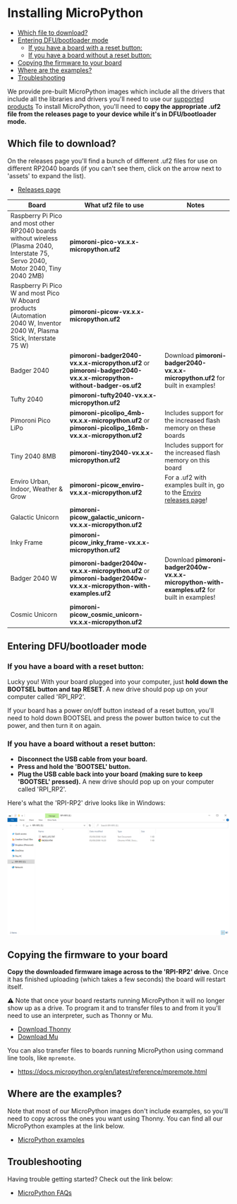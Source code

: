 # Installing MicroPython  <!-- omit in toc -->

- [Which file to download?](#which-file-to-download)
- [Entering DFU/bootloader mode](#entering-dfubootloader-mode)
  - [If you have a board with a reset button:](#if-you-have-a-board-with-a-reset-button)
  - [If you have a board without a reset button:](#if-you-have-a-board-without-a-reset-button)
- [Copying the firmware to your board](#copying-the-firmware-to-your-board)
- [Where are the examples?](#where-are-the-examples)
- [Troubleshooting](#troubleshooting)

We provide pre-built MicroPython images which include all the drivers that include all the libraries and drivers you'll need to use our [supported products](https://github.com/pimoroni/pimoroni-pico#supported-products) To install MicroPython, you'll need to **copy the appropriate .uf2 file from the releases page to your device while it's in DFU/bootloader mode.**

## Which file to download?

On the releases page you'll find a bunch of different .uf2 files for use on different RP2040 boards (if you can't see them, click on the arrow next to 'assets' to expand the list).

- [Releases page](https://github.com/pimoroni/pimoroni-pico/releases)

| Board                                                        | What uf2 file to use                                         | Notes                                                        |
| ------------------------------------------------------------ | ------------------------------------------------------------ | ------------------------------------------------------------ |
| Raspberry Pi Pico and most other RP2040 boards without wireless (Plasma 2040, Interstate 75, Servo 2040, Motor 2040, Tiny 2040 2MB) | **pimoroni-pico-vx.x.x-micropython.uf2**                     |                                                              |
| Raspberry Pi Pico W and most Pico W Aboard products (Automation 2040 W, Inventor 2040 W, Plasma Stick, Interstate 75 W) | **pimoroni-picow-vx.x.x-micropython.uf2**                    |                                                              |
| Badger 2040                                                  | **pimoroni-badger2040-vx.x.x-micropython.uf2** or **pimoroni-badger2040-vx.x.x-micropython-without-badger-os.uf2** | Download **pimoroni-badger2040-vx.x.x-micropython.uf2** for built in examples! |
| Tufty 2040                                                   | **pimoroni-tufty2040-vx.x.x-micropython.uf2**                |                                                              |
| Pimoroni Pico LiPo                                           | **pimoroni-picolipo_4mb-vx.x.x-micropython.uf2** or **pimoroni-picolipo_16mb-vx.x.x-micropython.uf2** | Includes support for the increased flash memory on these boards |
| Tiny 2040 8MB                                                | **pimoroni-tiny2040-vx.x.x-micropython.uf2**                 | Includes support for the increased flash memory on this board |
| Enviro Urban, Indoor, Weather & Grow                         | **pimoroni-picow_enviro-vx.x.x-micropython.uf2**             | For a .uf2 with examples built in, go to the [Enviro releases page](https://github.com/pimoroni/enviro/releases)! |
| Galactic Unicorn                                             | **pimoroni-picow_galactic_unicorn-vx.x.x-micropython.uf2**   |                                                              |
| Inky Frame                                                   | **pimoroni-picow_inky_frame-vx.x.x-micropython.uf2**         |                                                              |
| Badger 2040 W                                                | **pimoroni-badger2040w-vx.x.x-micropython.uf2** or **pimoroni-badger2040w-vx.x.x-micropython-with-examples.uf2** | Download **pimoroni-badger2040w-vx.x.x-micropython-with-examples.uf2** for built in examples! |
| Cosmic Unicorn                                               | **pimoroni-picow_cosmic_unicorn-vx.x.x-micropython.uf2**     |                                                              |

## Entering DFU/bootloader mode

### If you have a board with a reset button:

Lucky you! With your board plugged into your computer, just **hold down the BOOTSEL button and tap RESET**. A  new drive should pop up on your computer called 'RPI_RP2'. 

If your board has a power on/off button instead of a reset button, you'll need to hold down BOOTSEL and press the power button twice to cut the power, and then turn it on again.

### If you have a board without a reset button:

- **Disconnect the USB cable from your board.**
- **Press and hold the 'BOOTSEL'  button.**
- **Plug the USB cable back into your board (making sure to keep 'BOOTSEL' pressed).** A new drive should pop up on your computer called 'RPI_RP2'. 

Here's what the 'RPI-RP2' drive looks like in Windows:

![Screenshot showing the RPI-RP2 drive](dfu_mode.png)

## Copying the firmware to your board

**Copy the downloaded firmware image across to the 'RPI-RP2' drive**. Once it has finished uploading (which takes a few seconds) the board will restart itself.

⚠ Note that once your board restarts running MicroPython it will no longer show up as a drive. To program it and to transfer files to and from it you'll need to use an interpreter, such as Thonny or Mu.

- [Download Thonny](https://thonny.org/)
- [Download Mu](https://codewith.mu/)

You can also transfer files to boards running MicroPython using command line tools, like `mpremote`.

- https://docs.micropython.org/en/latest/reference/mpremote.html

## Where are the examples?

Note that most of our MicroPython images don't include examples, so you'll need to copy across the ones you want using Thonny. You can find all our MicroPython examples at the link below.

- [MicroPython examples](https://github.com/pimoroni/pimoroni-pico/tree/main/micropython/examples)

## Troubleshooting

Having trouble getting started? Check out the link below:

- [MicroPython FAQs](faqs-micropython.md)
